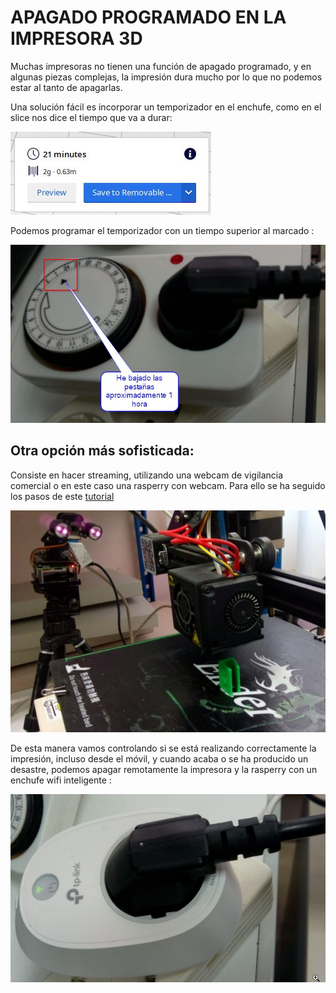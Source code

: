 # APAGADO PROGRAMADO EN LA IMPRESORA 3D

Muchas impresoras no tienen una función de apagado programado, y en algunas piezas complejas, la impresión dura mucho por lo que no podemos estar al tanto de apagarlas.

Una solución fácil es incorporar un temporizador en el enchufe, como en el slice nos dice el tiempo que va a durar:

![](/assets/cura9.jpg)

Podemos programar el temporizador con un tiempo superior al marcado :

![](/assets/cura11.jpg)

## Otra opción más sofisticada:

Consiste en hacer streaming, utilizando una webcam de vigilancia comercial o en este caso una rasperry con webcam. Para ello se ha seguido los pasos de este [tutorial](https://catedu.github.io/rover-marciano-alphabot/8-camara/81-que-vamos-a-hacer.html)

![](/assets/cura12.jpg)

De esta manera vamos controlando si se está realizando correctamente la impresión, incluso desde el móvil, y cuando acaba o se ha producido un desastre, podemos apagar remotamente la impresora y la rasperry con un enchufe wifi inteligente :

![](/assets/cura13.jpg)
